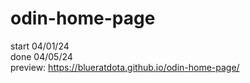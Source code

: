 # odin-home-page  
start 04/01/24  
done 04/05/24  
preview: https://blueratdota.github.io/odin-home-page/

